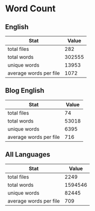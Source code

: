 # Word Count

## English

Stat | Value
---- | -----
total files | 282
total words | 302555
unique words | 13953
average words per file | 1072

## Blog English

Stat | Value
---- | -----
total files | 74
total words | 53018
unique words | 6395
average words per file | 716

## All Languages

Stat | Value
---- | -----
total files | 2249
total words | 1594546
unique words | 82445
average words per file | 709
